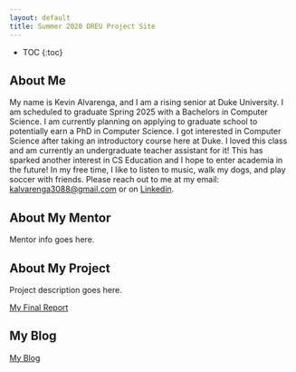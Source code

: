 ```yaml
---
layout: default
title: Summer 2020 DREU Project Site
---
```


* TOC
{:toc}

## About Me

My name is Kevin Alvarenga, and I am a rising senior at Duke University. I am scheduled to graduate Spring 2025 with a Bachelors in Computer Science. I am currently planning on applying to graduate school to potentially earn a PhD in Computer Science. I got interested in Computer Science after taking an introductory course here at Duke. I loved this class and am currently an undergraduate teacher assistant for it! This has sparked another interest in CS Education and I hope to enter academia in the future! In my free time, I like to listen to music, walk my dogs, and play soccer with friends. Please reach out to me at my email: kalvarenga3088@gmail.com or on [Linkedin](https://www.linkedin.com/in/kevin-alvarenga-2a2454292/).

## About My Mentor

Mentor info goes here.

## About My Project

Project description goes here.

[My Final Report](files/finalreport.pdf)

## My Blog

[My Blog](blog.html)
